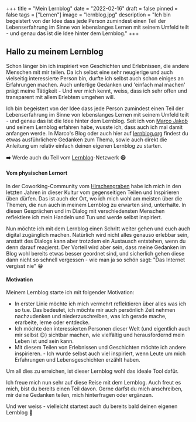 +++
title = "Mein Lernblog"
date = "2022-02-16"
draft = false
pinned = false
tags = ["Lernen"]
image = "lernblog.jpg"
description = "Ich bin begeistert von der Idee dass jede Person zumindest einen Teil der Lebenserfahrung im Sinne von lebenslanges Lernen mit seinem Umfeld teilt - und genau das ist die Idee hinter dem Lernblog."
+++
## Hallo zu meinem Lernblog

Schon länger bin ich inspiriert von Geschichten und Erlebnissen, die andere Menschen mit mir teilen. Da ich selbst eine sehr neugierige und auch vielseitig interessierte Person bin, durfte ich selbst auch schon einiges an Erfahrungen machen. Auch unfertige Gedanken und 'einfach mal machen' prägt meine Tätigkeit - Und wer mich kennt, weiss, dass ich sehr offen und transparent mit allem Erlebtem umgehen will.

Ich bin begeistert von der Idee dass jede Person zumindest einen Teil der Lebenserfahrung im Sinne von lebenslanges Lernen mit seinem Umfeld teilt - und genau das ist die Idee hinter dem Lernblog. Seit ich von [Marco Jakob](https://www.marcojakob.blog/) und seinem Lernblog erfahren habe, wusste ich, dass auch ich mal damit anfangen werde. In Marco's Blog oder auch hier auf [lernblog.org](https://www.lernblog.org/was-ist-ein-lernblog/) findest du etwas ausführlichere Gedanken zum Thema, sowie auch direkt die Anleitung um relativ einfach deinen eigenen Lernblog zu starten. 

**➡️** Werde auch du Teil vom [Lernblog](www.lernblog.org)-Netzwerk **😃**

#### Vom physischen Lernort

In der Coworking-Community vom [Hirschengraben](www.hirschengraben.org) habe ich mich in den letzten Jahren in dieser Kultur vom gegenseitigen Teilen und Inspirieren üben dürfen. Das ist auch der Ort, wo ich mich wohl am meisten über die Themen, die nun auch in meinem Lernblog zu erwarten sind, unterhalte. In diesen Gesprächen und im Dialog mit verschiedensten Menschen reflektiere ich mein Handeln und Tun und werde selbst inspiriert.

Nun möchte ich mit dem Lernblog einen Schritt weiter gehen und euch auch digital zugänglich machen. Natürlich wird nicht alles genauso erlebbar sein, anstatt des Dialogs kann aber trotzdem ein Austausch entstehen, wenn du denn darauf reagierst. Der Vorteil wird aber sein, dass meine Gedanken im Blog wohl bereits etwas besser geordnet sind, und sicherlich gehen diese dann nicht so schnell vergessen - wie man ja so schön sagt: "Das Internet vergisst nie" 😁



#### Motivation 

Meinem Lernblog starte ich mit folgender Motivation:

* In erster Linie möchte ich mich vermehrt reflektieren über alles was ich so tue. Das bedeutet, ich möchte mir auch persönlich Zeit nehmen nachzudenken und niederzuschreiben, was ich gerade mache, erarbeite, lerne oder entdecke.
* Ich möchte den interessierten Personen dieser Welt (und eigentlich auch mir selbst 😉) sichtbar machen, wie vielfältig und herausfordernd mein Leben ist und sein kann.
* Mit diesem Teilen von Erlebnissen und Geschichten möchte ich andere inspirieren. - Ich wurde selbst auch viel inspiriert, wenn Leute um mich Erfahrungen und Lebensgeschichten erzählt haben.

Um all dies zu erreichen, ist dieser Lernblog wohl das ideale Tool dafür.



Ich freue mich nun sehr auf diese Reise mit dem Lernblog. Auch freut es mich, bist du bereits einen Teil davon. Gerne darfst du mich anschreiben, mir deine Gedanken teilen, mich hinterfragen oder ergänzen.

Und wer weiss - vielleicht startest auch du bereits bald deinen eigenen Lernblog 🥳